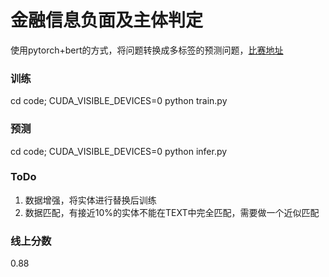 # 金融信息负面及主体判定
使用pytorch+bert的方式，将问题转换成多标签的预测问题，[比赛地址](https://www.datafountain.cn/competitions/353 )

### 训练
cd code; CUDA_VISIBLE_DEVICES=0 python train.py

### 预测
cd code; CUDA_VISIBLE_DEVICES=0 python infer.py

### ToDo
1. 数据增强，将实体进行替换后训练
2. 数据匹配，有接近10%的实体不能在TEXT中完全匹配，需要做一个近似匹配

### 线上分数
0.88
